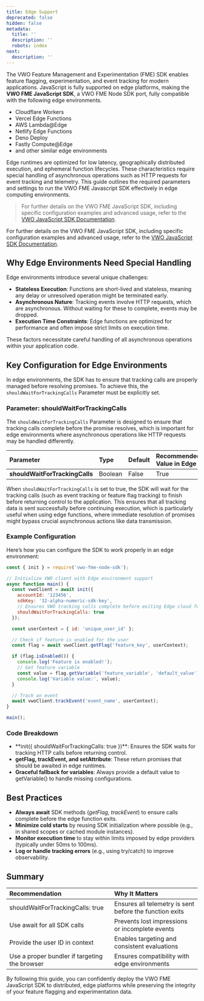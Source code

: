 ```yaml
---
title: Edge Support
deprecated: false
hidden: false
metadata:
  title: ''
  description: ''
  robots: index
next:
  description: ''
---
```

The VWO Feature Management and Experimentation (FME) SDK enables feature flagging, experimentation, and event tracking for modern applications. JavaScript is fully supported on edge platforms, making the **VWO FME JavaScript SDK**, a VWO FME Node SDK port, fully compatible with the following edge environments.

* Cloudflare Workers
* Vercel Edge Functions
* AWS Lambda\@Edge
* Netlify Edge Functions
* Deno Deploy
* Fastly Compute\@Edge
* and other similar edge environments

Edge runtimes are optimized for low latency, geographically distributed execution, and ephemeral function lifecycles. These characteristics require special handling of asynchronous operations such as HTTP requests for event tracking and telemetry. This guide outlines the required parameters and settings to run the VWO FME Javascript SDK effectively in edge computing environments.

> For further details on the VWO FME JavaScript SDK, including specific configuration examples and advanced usage, refer to the [VWO JavaScript SDK Documentation](https://developers.vwo.com/v2/docs/fme-javascript).

For further details on the VWO FME JavaScript SDK, including specific configuration examples and advanced usage, refer to the [VWO JavaScript SDK Documentation](https://developers.vwo.com/v2/docs/fme-javascript).

## Why Edge Environments Need Special Handling

Edge environments introduce several unique challenges:

* **Stateless Execution**: Functions are short-lived and stateless, meaning any delay or unresolved operation might be terminated early.
* **Asynchronous Nature**: Tracking events involve HTTP requests, which are asynchronous. Without waiting for these to complete, events may be dropped.
* **Execution Time Constraints**: Edge functions are optimized for performance and often impose strict limits on execution time.

These factors necessitate careful handling of all asynchronous operations within your application code.

## Key Configuration for Edge Environments

In edge environments, the SDK has to ensure that tracking calls are properly managed before resolving promises. To achieve this, the `shouldWaitForTrackingCalls` Parameter must be explicitly set.

### Parameter: shouldWaitForTrackingCalls

The `shouldWaitForTrackingCalls` Parameter is designed to ensure that tracking calls complete before the promise resolves, which is important for edge environments where asynchronous operations like HTTP requests may be handled differently.

| Parameter                      | Type    | Default | Recommended Value in Edge |
| :----------------------------- | :------ | :------ | :------------------------ |
| **shouldWaitForTrackingCalls** | Boolean | False   | True                      |

When `shouldWaitForTrackingCalls` is set to true, the SDK will wait for the tracking calls (such as event tracking or feature flag tracking) to finish before returning control to the application. This ensures that all tracking data is sent successfully before continuing execution, which is particularly useful when using edge functions, where immediate resolution of promises might bypass crucial asynchronous actions like data transmission.

### Example Configuration

Here’s how you can configure the SDK to work properly in an edge environment:

```javascript
const { init } = require('vwo-fme-node-sdk');

// Initialize VWO client with Edge environment support
async function main() {
  const vwoClient = await init({
    accountId: '123456',
    sdkKey: '32-alpha-numeric-sdk-key',
    // Ensures VWO tracking calls complete before exiting Edge cloud functions
    shouldWaitForTrackingCalls: true
  });

  const userContext = { id: 'unique_user_id' };

  // Check if feature is enabled for the user
  const flag = await vwoClient.getFlag('feature_key', userContext);

  if (flag.isEnabled()) {
    console.log('Feature is enabled!');
    // Get feature variable
    const value = flag.getVariable('feature_variable', 'default_value');
    console.log('Variable value:', value);
  }

  // Track an event
  await vwoClient.trackEvent('event_name', userContext);
}

main();
```

### Code Breakdown

* \*\*init(\{ shouldWaitForTrackingCalls: true })\*\*: Ensures the SDK waits for tracking HTTP calls before returning control.
* **getFlag, trackEvent, and setAttribute**: These return promises that should be awaited in edge runtimes.
* **Graceful fallback for variables**: Always provide a default value to getVariable() to handle missing configurations.

## Best Practices

* **Always await** SDK methods (*getFlag*, *trackEvent*) to ensure calls complete before the edge function exits.
* **Minimize cold starts** by reusing SDK initialization where possible (e.g., in shared scopes or cached module instances).
* **Monitor execution time** to stay within limits imposed by edge providers (typically under 50ms to 100ms).
* **Log or handle tracking errors** (e.g., using try/catch) to improve observability.

## Summary

| Recommendation                                | Why It Matters                                          |
| :-------------------------------------------- | :------------------------------------------------------ |
| shouldWaitForTrackingCalls: true              | Ensures all telemetry is sent before the function exits |
| Use await for all SDK calls                   | Prevents lost impressions or incomplete events          |
| Provide the user ID in context                | Enables targeting and consistent evaluations            |
| Use a proper bundler if targeting the browser | Ensures compatibility with edge environments            |

By following this guide, you can confidently deploy the VWO FME JavaScript SDK to distributed, edge platforms while preserving the integrity of your feature flagging and experimentation data.